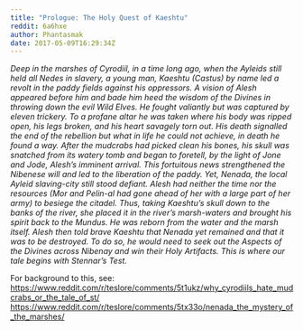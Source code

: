 ```yaml
---
title: "Prologue: The Holy Quest of Kaeshtu"
reddit: 6a6hxe
author: Phantasmak
date: 2017-05-09T16:29:34Z
---
```


*Deep in the marshes of Cyrodiil, in a time long ago, when the Ayleids still held all Nedes in slavery, a young man, Kaeshtu (Castus) by name led a revolt in the paddy fields against his oppressors. A vision of Alesh appeared before him and bade him heed the wisdom of the Divines in throwing down the evil Wild Elves. He fought valiantly but was captured by eleven trickery. To a profane altar he was taken where his body was ripped open, his legs broken, and his heart savagely torn out. His death signalled the end of the rebellion but what in life he could not achieve, in death he found a way. After the mudcrabs had picked clean his bones, his skull was snatched from its watery tomb and began to foretell, by the light of Jone and Jode, Alesh’s imminent arrival. This fortuitous news strengthened the Nibenese will and led to the liberation of the paddy. Yet, Nenada, the local Ayleid slaving-city still stood defiant. Alesh had neither the time nor the resources (Mor and Pelin-al had gone ahead of her with a large part of her army) to besiege the citadel. Thus, taking Kaeshtu’s skull down to the banks of the river, she placed it in the river’s marsh-waters and brought his spirit back to the Mundus. He was reborn from the water and the marsh itself. Alesh then told brave Kaeshtu that Nenada yet remained and that it was to be destroyed. To do so, he would need to seek out the Aspects of the Divines across Nibenay and win their Holy Artifacts. This is where our tale begins with Stennar’s Test.*

For background to this, see:
https://www.reddit.com/r/teslore/comments/5t1ukz/why_cyrodiils_hate_mudcrabs_or_the_tale_of_st/
https://www.reddit.com/r/teslore/comments/5tx33o/nenada_the_mystery_of_the_marshes/

